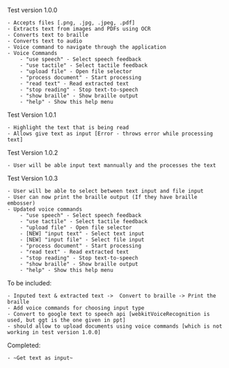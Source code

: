 Test version 1.0.0

    - Accepts files [.png, .jpg, .jpeg, .pdf]
    - Extracts text from images and PDFs using OCR
    - Converts text to braille
    - Converts text to audio
    - Voice command to navigate through the application
    - Voice Commands
        - "use speech" - Select speech feedback
        - "use tactile" - Select tactile feedback
        - "upload file" - Open file selector
        - "process document" - Start processing
        - "read text" - Read extracted text
        - "stop reading" - Stop text-to-speech
        - "show braille" - Show braille output
        - "help" - Show this help menu


Test Version 1.0.1

    - Highlight the text that is being read
    - Allows give text as input [Error - throws error while processing text]

Test Version 1.0.2
    
    - User will be able input text mannually and the processes the text

Test Version 1.0.3

    - User will be able to select between text input and file input
    - User can now print the braille output (If they have braille embosser)
    - Updated voice commands
        - "use speech" - Select speech feedback
        - "use tactile" - Select tactile feedback
        - "upload file" - Open file selector
        - [NEW] "input text" - Select text input
        - [NEW] "input file" - Select file input
        - "process document" - Start processing
        - "read text" - Read extracted text
        - "stop reading" - Stop text-to-speech
        - "show braille" - Show braille output
        - "help" - Show this help menu

To be included:

    - Inputed text & extracted text ->  Convert to braille -> Print the braille
    - Add voice commands for choosing input type
    - Convert to google text to speech api [webkitVoiceRecognition is used, but ggt is the one given in ppt]
    - should allow to upload documents using voice commands [which is not working in test version 1.0.0]

Completed:

    - ~Get text as input~
